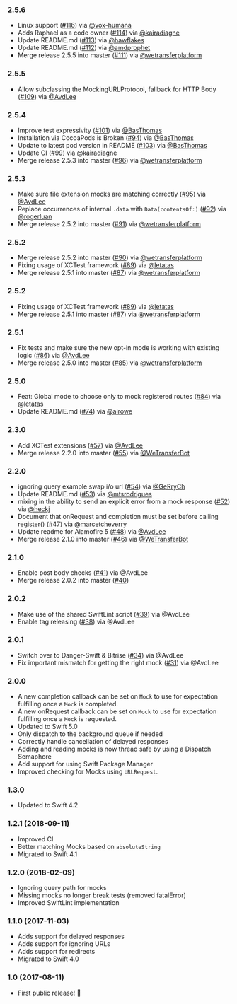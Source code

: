 ### 2.5.6
- Linux support ([#116](https://github.com/WeTransfer/Mocker/pull/116)) via [@vox-humana](https://github.com/vox-humana)
- Adds Raphael as a code owner ([#114](https://github.com/WeTransfer/Mocker/pull/114)) via [@kairadiagne](https://github.com/kairadiagne)
- Update README.md ([#113](https://github.com/WeTransfer/Mocker/pull/113)) via [@hawflakes](https://github.com/hawflakes)
- Update README.md ([#112](https://github.com/WeTransfer/Mocker/pull/112)) via [@amdprophet](https://github.com/amdprophet)
- Merge release 2.5.5 into master ([#111](https://github.com/WeTransfer/Mocker/pull/111)) via [@wetransferplatform](https://github.com/wetransferplatform)

### 2.5.5
- Allow subclassing the MockingURLProtocol, fallback for HTTP Body ([#109](https://github.com/WeTransfer/Mocker/pull/109)) via [@AvdLee](https://github.com/AvdLee)

### 2.5.4
- Improve test expressivity ([#101](https://github.com/WeTransfer/Mocker/pull/101)) via [@BasThomas](https://github.com/BasThomas)
- Installation via CocoaPods is Broken ([#94](https://github.com/WeTransfer/Mocker/issues/94)) via [@BasThomas](https://github.com/BasThomas)
- Update to latest pod version in README ([#103](https://github.com/WeTransfer/Mocker/pull/103)) via [@BasThomas](https://github.com/BasThomas)
- Update CI ([#99](https://github.com/WeTransfer/Mocker/pull/99)) via [@kairadiagne](https://github.com/kairadiagne)
- Merge release 2.5.3 into master ([#96](https://github.com/WeTransfer/Mocker/pull/96)) via [@wetransferplatform](https://github.com/wetransferplatform)

### 2.5.3
- Make sure file extension mocks are matching correctly ([#95](https://github.com/WeTransfer/Mocker/pull/95)) via [@AvdLee](https://github.com/AvdLee)
- Replace occurrences of internal `.data` with `Data(contentsOf:)` ([#92](https://github.com/WeTransfer/Mocker/pull/92)) via [@rogerluan](https://github.com/rogerluan)
- Merge release 2.5.2 into master ([#91](https://github.com/WeTransfer/Mocker/pull/91)) via [@wetransferplatform](https://github.com/wetransferplatform)

### 2.5.2
- Merge release 2.5.2 into master ([#90](https://github.com/WeTransfer/Mocker/pull/90)) via [@wetransferplatform](https://github.com/wetransferplatform)
- Fixing usage of XCTest framework ([#89](https://github.com/WeTransfer/Mocker/pull/89)) via [@letatas](https://github.com/letatas)
- Merge release 2.5.1 into master ([#87](https://github.com/WeTransfer/Mocker/pull/87)) via [@wetransferplatform](https://github.com/wetransferplatform)

### 2.5.2
- Fixing usage of XCTest framework ([#89](https://github.com/WeTransfer/Mocker/pull/89)) via [@letatas](https://github.com/letatas)
- Merge release 2.5.1 into master ([#87](https://github.com/WeTransfer/Mocker/pull/87)) via [@wetransferplatform](https://github.com/wetransferplatform)

### 2.5.1
- Fix tests and make sure the new opt-in mode is working with existing logic ([#86](https://github.com/WeTransfer/Mocker/pull/86)) via [@AvdLee](https://github.com/AvdLee)
- Merge release 2.5.0 into master ([#85](https://github.com/WeTransfer/Mocker/pull/85)) via [@wetransferplatform](https://github.com/wetransferplatform)

### 2.5.0
- Feat: Global mode to choose only to mock registered routes ([#84](https://github.com/WeTransfer/Mocker/pull/84)) via [@letatas](https://github.com/letatas)
- Update README.md ([#74](https://github.com/WeTransfer/Mocker/pull/74)) via [@airowe](https://github.com/airowe)

### 2.3.0
- Add XCTest extensions ([#57](https://github.com/WeTransfer/Mocker/pull/57)) via [@AvdLee](https://github.com/AvdLee)
- Merge release 2.2.0 into master ([#55](https://github.com/WeTransfer/Mocker/pull/55)) via [@WeTransferBot](https://github.com/WeTransferBot)

### 2.2.0
- ignoring query example swap i/o url ([#54](https://github.com/WeTransfer/Mocker/pull/54)) via [@GeRryCh](https://github.com/GeRryCh)
- Update README.md ([#53](https://github.com/WeTransfer/Mocker/pull/53)) via [@mtsrodrigues](https://github.com/mtsrodrigues)
- mixing in the ability to send an explicit error from a mock response ([#52](https://github.com/WeTransfer/Mocker/pull/52)) via [@heckj](https://github.com/heckj)
- Document that onRequest and completion must be set before calling register() ([#47](https://github.com/WeTransfer/Mocker/pull/47)) via [@marcetcheverry](https://github.com/marcetcheverry)
- Update readme for Alamofire 5 ([#48](https://github.com/WeTransfer/Mocker/pull/48)) via [@AvdLee](https://github.com/AvdLee)
- Merge release 2.1.0 into master ([#46](https://github.com/WeTransfer/Mocker/pull/46)) via [@WeTransferBot](https://github.com/WeTransferBot)

### 2.1.0
- Enable post body checks ([#41](https://github.com/WeTransfer/Mocker/pull/41)) via @AvdLee
- Merge release 2.0.2 into master ([#40](https://github.com/WeTransfer/Mocker/pull/40))

### 2.0.2

- Make use of the shared SwiftLint script ([#39](https://github.com/WeTransfer/Mocker/pull/39)) via @AvdLee
- Enable tag releasing ([#38](https://github.com/WeTransfer/Mocker/pull/38)) via @AvdLee

### 2.0.1

- Switch over to Danger-Swift & Bitrise ([#34](https://github.com/WeTransfer/Mocker/pull/34)) via @AvdLee
- Fix important mismatch for getting the right mock ([#31](https://github.com/WeTransfer/Mocker/pull/31)) via @AvdLee

### 2.0.0
- A new completion callback can be set on `Mock` to use for expectation fulfilling once a `Mock` is completed.
- A new onRequest callback can be set on `Mock` to use for expectation fulfilling once a `Mock` is requested.
- Updated to Swift 5.0
- Only dispatch to the background queue if needed
- Correctly handle cancellation of delayed responses
- Adding and reading mocks is now thread safe by using a Dispatch Semaphore
- Add support for using Swift Package Manager
- Improved checking for Mocks using `URLRequest`.

### 1.3.0
- Updated to Swift 4.2

### 1.2.1 (2018-09-11)
- Improved CI
- Better matching Mocks based on `absoluteString`
- Migrated to Swift 4.1

### 1.2.0 (2018-02-09)
- Ignoring query path for mocks
- Missing mocks no longer break tests (removed fatalError)
- Improved SwiftLint implementation

### 1.1.0 (2017-11-03)
- Adds support for delayed responses
- Adds support for ignoring URLs
- Adds support for redirects
- Migrated to Swift 4.0

### 1.0 (2017-08-11)

- First public release! 🎉
